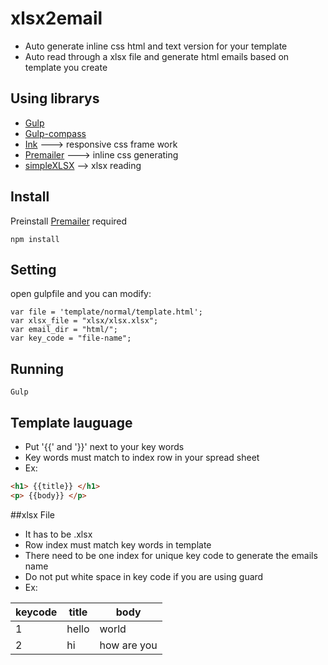 # xlsx2email
* Auto generate inline css html and text version for your template
* Auto read through a xlsx file and generate html emails based on template you create

## Using librarys
* [Gulp](https://github.com/gulpjs/gulp)
* [Gulp-compass](https://github.com/appleboy/gulp-compass)
* [Ink](https://github.com/zurb/ink) ---> responsive css frame work
* [Premailer](https://github.com/premailer/premailer) ---> inline css generating
* [simpleXLSX](http://www.phpclasses.org/package/6279-PHP-Parse-and-retrieve-data-from-Excel-XLS-files.html) --> xlsx reading

## Install
Preinstall [Premailer](https://github.com/premailer/premailer) required
```
npm install
```

## Setting
open gulpfile and you can modify:
```
var file = 'template/normal/template.html';
var xlsx_file = "xlsx/xlsx.xlsx";
var email_dir = "html/";
var key_code = "file-name";
```

## Running 
```
Gulp
```

## Template lauguage
* Put '{{' and '}}' next to your key words
* Key words must match to index row in your spread sheet
* Ex: 
```html
<h1> {{title}} </h1>
<p> {{body}} </p>
```

##xlsx File
* It has to be .xlsx
* Row index must match key words in template
* There need to be one index for unique key code to generate the emails name
* Do not put white space in key code if you are using guard
* Ex:

| keycode | title | body |
| ------- | ----- | ---- |
| 1 | hello | world |
| 2 | hi | how are you |


